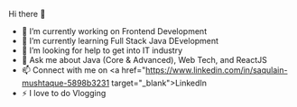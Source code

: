 Hi there 👋

- 🔭 I’m currently working on Frontend Development
- 🌱 I’m currently learning Full Stack Java DEvelopment
- 🤔 I’m looking for help to get into IT industry
- 💬 Ask me about Java (Core & Advanced), Web Tech, and ReactJS
- 📫 Connect with me on <a href="https://www.linkedin.com/in/saqulain-mushtaque-5898b3231 target="_blank">LinkedIn</a>
- ⚡ I love to do Vlogging
